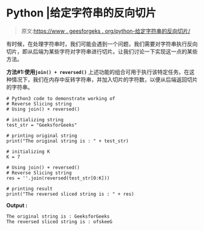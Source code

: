 # Python |给定字符串的反向切片

> 原文:[https://www . geesforgeks . org/python-给定字符串的反向切片/](https://www.geeksforgeeks.org/python-reverse-slicing-of-given-string/)

有时候，在处理字符串时，我们可能会遇到一个问题，我们需要对字符串执行反向切片，即从后端为某些字符对字符串进行切片。让我们讨论一下实现这一点的某些方法。

**方法#1:使用`join() + reversed()`**
上述功能的组合可用于执行该特定任务。在这种情况下，我们在内存中反转字符串，并加入切片的字符数，以便从后端返回切片的字符串。

```
# Python3 code to demonstrate working of
# Reverse Slicing string 
# Using join() + reversed()

# initializing string 
test_str = "GeeksforGeeks"

# printing original string 
print("The original string is : " + test_str)

# initializing K 
K = 7

# Using join() + reversed()
# Reverse Slicing string 
res = ''.join(reversed(test_str[0:K]))

# printing result 
print("The reversed sliced string is : " + res)
```

**Output :**

```
The original string is : GeeksforGeeks
The reversed sliced string is : ofskeeG

```